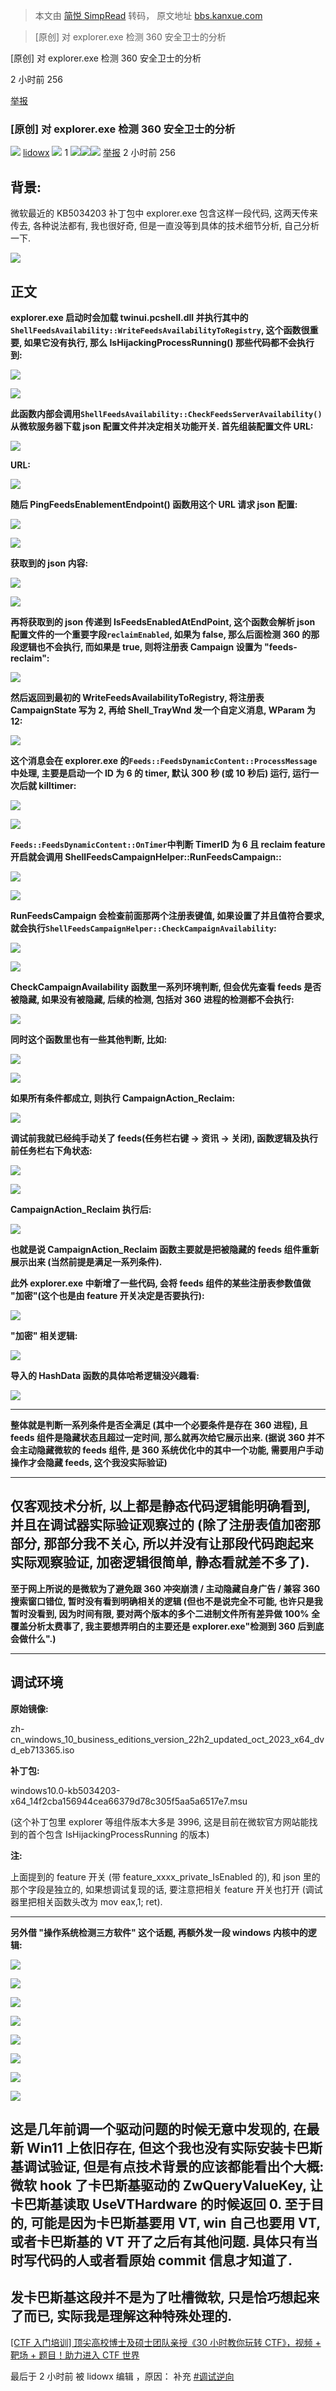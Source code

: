 > 本文由 [简悦 SimpRead](http://ksria.com/simpread/) 转码， 原文地址 [bbs.kanxue.com](https://bbs.kanxue.com/thread-280626.htm)

> [原创] 对 explorer.exe 检测 360 安全卫士的分析

[原创] 对 explorer.exe 检测 360 安全卫士的分析

2 小时前 256

[举报](javascript:void(0);)

### [原创] 对 explorer.exe 检测 360 安全卫士的分析

 [![](http://passport.kanxue.com/upload/avatar/739/978739.png?1708658064)](user-home-978739.htm) [lidowx](user-home-978739.htm) ![](https://bbs.kanxue.com/view/img/rank/5.png) 1  ![](http://passport.kanxue.com/pc/view/img/star.gif)![](http://passport.kanxue.com/pc/view/img/star.gif)![](http://passport.kanxue.com/pc/view/img/star.gif) [ 举报](javascript:void(0);) 2 小时前  256

背景:
---

微软最近的 KB5034203 补丁包中 explorer.exe 包含这样一段代码, 这两天传来传去, 各种说法都有, 我也很好奇, 但是一直没等到具体的技术细节分析, 自己分析一下.

![](https://bbs.kanxue.com/upload/attach/202402/978739_C2MJ44RVBC2JCZY.png)

正文
--

**explorer.exe 启动时会加载 twinui.pcshell.dll 并执行其中的`ShellFeedsAvailability::WriteFeedsAvailabilityToRegistry`, 这个函数很重要, 如果它没有执行, 那么 IsHijackingProcessRunning() 那些代码都不会执行到:**

![](https://bbs.kanxue.com/upload/attach/202402/978739_PEE4NEBF73S6TZG.png)

![](https://bbs.kanxue.com/upload/attach/202402/978739_NFD3WTD4TF8M2NP.png)

**此函数内部会调用`ShellFeedsAvailability::CheckFeedsServerAvailability()`从微软服务器下载 json 配置文件并决定相关功能开关. 首先组装配置文件 URL:**

![](https://bbs.kanxue.com/upload/attach/202402/978739_DPJQQ6KVZJ5NWWC.png)

**URL:**

![](https://bbs.kanxue.com/upload/attach/202402/978739_G566VTRYJ58BRB2.png)

**随后 PingFeedsEnablementEndpoint() 函数用这个 URL 请求 json 配置:**

![](https://bbs.kanxue.com/upload/attach/202402/978739_CWED9BADSGB5S9Q.png)

![](https://bbs.kanxue.com/upload/attach/202402/978739_VBRUY3R9E5SAQH6.png)

**获取到的 json 内容:**

![](https://bbs.kanxue.com/upload/attach/202402/978739_B9C2XNHYQ33AQSE.png)

![](https://bbs.kanxue.com/upload/attach/202402/978739_J4XG6ZVNZ843H5S.png)

**再将获取到的 json 传递到 IsFeedsEnabledAtEndPoint, 这个函数会解析 json 配置文件的一个重要字段`reclaimEnabled`, 如果为 false, 那么后面检测 360 的那段逻辑也不会执行, 而如果是 true, 则将注册表 Campaign 设置为 "feeds-reclaim":**

![](https://bbs.kanxue.com/upload/attach/202402/978739_KVZS3NUQYVT4ZAE.png)

**然后返回到最初的 WriteFeedsAvailabilityToRegistry, 将注册表 CampaignState 写为 2, 再给 Shell_TrayWnd 发一个自定义消息, WParam 为 12:**

![](https://bbs.kanxue.com/upload/attach/202402/978739_3E82YRT7Z3NKGHX.png)

**这个消息会在 explorer.exe 的`Feeds::FeedsDynamicContent::ProcessMessage`中处理, 主要是启动一个 ID 为 6 的 timer, 默认 300 秒 (或 10 秒后) 运行, 运行一次后就 killtimer:**

![](https://bbs.kanxue.com/upload/attach/202402/978739_NMH6YP8FKG43VUH.png)

![](https://bbs.kanxue.com/upload/attach/202402/978739_RRWH8ESU9KMNG7S.png)

**`Feeds::FeedsDynamicContent::OnTimer`中判断 TimerID 为 6 且 reclaim feature 开启就会调用 ShellFeedsCampaignHelper::RunFeedsCampaign::**

![](https://bbs.kanxue.com/upload/attach/202402/978739_RQUS9MCJWXR7X4T.png)

![](https://bbs.kanxue.com/upload/attach/202402/978739_CG7J6M8AD3WCKWX.png)

**RunFeedsCampaign 会检查前面那两个注册表键值, 如果设置了并且值符合要求, 就会执行`ShellFeedsCampaignHelper::CheckCampaignAvailability`:**

![](https://bbs.kanxue.com/upload/attach/202402/978739_HVCER7MVGH2KZHJ.png)

![](https://bbs.kanxue.com/upload/attach/202402/978739_5E5MBXQDZA46ZP8.png)

**CheckCampaignAvailability 函数里一系列环境判断, 但会优先查看 feeds 是否被隐藏, 如果没有被隐藏, 后续的检测, 包括对 360 进程的检测都不会执行:**

![](https://bbs.kanxue.com/upload/attach/202402/978739_YBPX2MWU6Q2HM8R.png)

**同时这个函数里也有一些其他判断, 比如:**

![](https://bbs.kanxue.com/upload/attach/202402/978739_HPZN8W4CJMHEH3G.png)

![](https://bbs.kanxue.com/upload/attach/202402/978739_JSGEWVWM5BZ8N5F.png)

**如果所有条件都成立, 则执行 CampaignAction_Reclaim:**

![](https://bbs.kanxue.com/upload/attach/202402/978739_PBRQMNY2TQBWPPH.png)

**调试前我就已经纯手动关了 feeds(任务栏右键 -> 资讯 -> 关闭), 函数逻辑及执行前任务栏右下角状态:**

![](https://bbs.kanxue.com/upload/attach/202402/978739_MKY6K24W7WV68X3.png)

![](https://bbs.kanxue.com/upload/attach/202402/978739_C9YQC9QVP34V7AD.png)

**CampaignAction_Reclaim 执行后:**

![](https://bbs.kanxue.com/upload/attach/202402/978739_DHQTWNCKAVDVTXM.png)

**也就是说 CampaignAction_Reclaim 函数主要就是把被隐藏的 feeds 组件重新展示出来 (当然前提是满足一系列条件).**

**此外 explorer.exe 中新增了一些代码, 会将 feeds 组件的某些注册表参数值做 "加密"(这个也是由 feature 开关决定是否要执行):**

![](https://bbs.kanxue.com/upload/attach/202402/978739_YQHBAE343TE3SMQ.png)

**"加密" 相关逻辑:**

![](https://bbs.kanxue.com/upload/attach/202402/978739_WBCZQM6R75J9Y3Y.png)

**导入的 HashData 函数的具体哈希逻辑没兴趣看:**

![](https://bbs.kanxue.com/upload/attach/202402/978739_9MFNPTR7HKR5ZFH.png)

* * *

**整体就是判断一系列条件是否全满足 (其中一个必要条件是存在 360 进程), 且 feeds 组件是隐藏状态且超过一定时间, 那么就再次给它展示出来. (据说 360 并不会主动隐藏微软的 feeds 组件, 是 360 系统优化中的其中一个功能, 需要用户手动操作才会隐藏 feeds, 这个我没实际验证)**

* * *

仅客观技术分析, 以上都是静态代码逻辑能明确看到, 并且在调试器实际验证观察过的 (除了注册表值加密那部分, 那部分我不关心, 所以并没有让那段代码跑起来实际观察验证, 加密逻辑很简单, 静态看就差不多了).
--------------------------------------------------------------------------------------------------------

**至于网上所说的是微软为了避免跟 360 冲突崩溃 / 主动隐藏自身广告 / 兼容 360 搜索窗口错位, 暂时没有看到明确相关的逻辑 (但也不是说完全不可能, 也许只是我暂时没看到, 因为时间有限, 要对两个版本的多个二进制文件所有差异做 100% 全覆盖分析太费事了, 我主要想弄明白的主要还是 explorer.exe"检测到 360 后到底会做什么".)**

* * *

调试环境
----

**原始镜像:**

zh-cn_windows_10_business_editions_version_22h2_updated_oct_2023_x64_dvd_eb713365.iso

**补丁包:**

windows10.0-kb5034203-x64_14f2cba156944cea66379d78c305f5aa5a6517e7.msu

(这个补丁包里 explorer 等组件版本大多是 3996, 这是目前在微软官方网站能找到的首个包含 IsHijackingProcessRunning 的版本)

**注:**

上面提到的 feature 开关 (带 feature_xxxx_private_IsEnabled 的), 和 json 里的那个字段是独立的, 如果想调试复现的话, 要注意把相关 feature 开关也打开 (调试器里把相关函数头改为 mov eax,1; ret).

* * *

**另外借 "操作系统检测三方软件" 这个话题, 再额外发一段 windows 内核中的逻辑:**

![](https://bbs.kanxue.com/upload/attach/202402/978739_8UHEBVX52WU83EC.png)

![](https://bbs.kanxue.com/upload/attach/202402/978739_QXQFVWNZARFAFZ2.png)

![](https://bbs.kanxue.com/upload/attach/202402/978739_F3AWWNFC34JKEZ5.png)

![](https://bbs.kanxue.com/upload/attach/202402/978739_NE572BCCD98UJR9.png)

![](https://bbs.kanxue.com/upload/attach/202402/978739_PBE6VYK7XWVD48Q.png)

![](https://bbs.kanxue.com/upload/attach/202402/978739_6SZA9EYPG9HSU9S.png)

![](https://bbs.kanxue.com/upload/attach/202402/978739_VSH3HRAMKNW88A5.png)

![](https://bbs.kanxue.com/upload/attach/202402/978739_BMYVZMJRRAHACHY.png)

这是几年前调一个驱动问题的时候无意中发现的, 在最新 Win11 上依旧存在, 但这个我也没有实际安装卡巴斯基调试验证, 但是有点技术背景的应该都能看出个大概: 微软 hook 了卡巴斯基驱动的 ZwQueryValueKey, 让卡巴斯基读取 UseVTHardware 的时候返回 0. 至于目的, 可能是因为卡巴斯基要用 VT, win 自己也要用 VT, 或者卡巴斯基的 VT 开了之后有其他问题. 具体只有当时写代码的人或者看原始 commit 信息才知道了.
-------------------------------------------------------------------------------------------------------------------------------------------------------------------------------------------------------------------------------------------

发卡巴斯基这段并不是为了吐槽微软, 只是恰巧想起来了而已, 实际我是理解这种特殊处理的.
--------------------------------------------

  

[[CTF 入门培训] 顶尖高校博士及硕士团队亲授《30 小时教你玩转 CTF》，视频 + 靶场 + 题目！助力进入 CTF 世界](http://www.kanxue.com/book-brief-170.htm#h3a6WRhDT9Q_3D)

最后于 2 小时前 被 lidowx 编辑 ，原因： 补充 [#调试逆向](forum-4-1-1.htm)